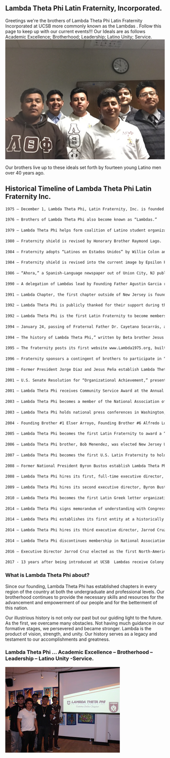 ## Lambda Theta Phi Latin Fraternity, Incorporated.

Greetings we're the brothers of Lambda Theta Phi Latin Fraternity Incorporated at UCSB more commonly known as the Lambdas . Follow this page to keep up with our current events!!!
Our Ideals are as follows 
Academic Excellence;
Brotherhood; Leadership; 
Latino Unity; 
Service. 
![](https://github.com/santabarbaralambdas/Leaders-of-the-Latino-Greek-Movement/blob/master/2017-04-03%2022.00.06-2.jpg?raw=true)

Our brothers live up to these ideals set forth by fourteen young Latino men over 40 years ago.






## Historical Timeline of Lambda Theta Phi Latin Fraternity Inc.
```markdown
1975 – December 1, Lambda Theta Phi, Latin Fraternity, Inc. is founded.

1976 – Brothers of Lambda Theta Phi also become known as “Lambdas.”

1979 – Lambda Theta Phi helps form coalition of Latino student organizations to protest a lack of services to Latino students at Kean College (now Kean University); it is the first mention of a “Latino Fraternity” in any print media in the U.S.

1980 – Fraternity shield is revised by Honorary Brother Raymond Lago.

1984 – Fraternity adopts “Latinos en Estados Unidos” by Willie Colon and Celia Cruz as its official song as proposed by the Founding Line of Epsilon Chapter.

1984 – Fraternity shield is revised into the current image by Epsilon Founding Brother Daniel Sedares under the guidance of Fraternal Father Cayetano Socarrás.

1986 – “Ahora,” a Spanish-Language newspaper out of Union City, NJ publishes a 2 ½ page article on the fraternity, the first story every printed about a Latino Greek Letter Organization (LGLO) in a Spanish-Language newspaper in the U.S.

1990 – A delegation of Lambdas lead by Founding Father Agustin Garcia represents the fraternity at the International Cuban Youth Conference for a Free Cuba (translated from Spanish) in Miami, FL; the fraternity was the only non-Cuban (specific) organization to participate and make a presentation at the event

1991 – Lambda Chapter, the first chapter outside of New Jersey is founded at the University of Connecticut.

1992 – Lambda Theta Phi is publicly thanked for their support during the acceptance speech of Brother Robert Menendez during his victory speech after being elected to Congress.

1992 – Lambda Theta Phi is the first Latin Fraternity to become members of the North-American Interfraternity Conference.

1994 – January 24, passing of Fraternal Father Dr. Cayetano Socarrás, affectionately known as Chacho to those brothers who have had the privilege of meeting him.

1994 – The history of Lambda Theta Phi,” written by Beta brother Jesus Peña, is published, making Lambda Theta Phi the first LGLO to have a published history book.

1995 – The fraternity posts its first website www.Lambda1975.org, built and designed by brothers Juan Aguilar and Carlos Morales.

1996 – Fraternity sponsors a contingent of brothers to participate in “’96 Será” a demonstration in Washington, DC to protest a wave of anti-immigrant legislation.

1998 – Former President Jorge Diaz and Jesus Peña establish Lambda Theta Phi Educational Foundation, a 501(c) (3) entity.

2001 – U.S. Senate Resolution for “Organizational Achievement,” presented to Lambda Theta Phi at our Annual Awards Banquet, November 25, from Senator Joseph Lieberman.

2001 – Lambda Theta Phi receives Community Service Award at the Annual Latino Greeks.com & NALFO Awards Gala.

2003 – Lambda Theta Phi becomes a member of the National Association of Latino Fraternal Organizations (NALFO).

2003 – Lambda Theta Phi holds national press conferences in Washington, D.C. and organizes students and alumni across the country to protest a media merger that they believed would create a monopoly of Spanish-language media.

2004 - Founding Brother #1 Elser Arroyo, Founding Brother #6 Alfredo Luna, Founding Brother #8 Emanuel Garcia, Founding Brother #9 Sergio Saucedo, Founding Brother #10 Carlos Peraza, and Founding Brother #11 Ramon Garcia as men of vision establish Santa Barbara Colony.

2005 – Lambda Theta Phi becomes the first Latin Fraternity to award a “Latina Scholarship” at its national awards banquet.

2006 – Lambda Theta Phi brother, Bob Menendez, was elected New Jersey U.S. Senator.

2007 – Lambda Theta Phi becomes the first U.S. Latin Fraternity to hold a Conference in Puerto Rico.

2008 – Former National President Byron Bustos establish Lambda Theta Phi Board of Trustees.

2008 – Lambda Theta Phi hires its first, full-time executive director, Gary Ballinger.

2009 – Lambda Theta Phi hires its second executive director, Byron Bustos.

2010 – Lambda Theta Phi becomes the first Latin Greek letter organization to be attributed by the institution it was founded (Kean University).

2014 – Lambda Theta Phi signs memorandum of understanding with Congressional Hispanic Caucus Institute (CHCI) as national philanthropic partner.

2014 – Lambda Theta Phi establishes its first entity at a historically Black college/university with the Johnson C. Smith University Colony.

2014 – Lambda Theta Phi hires its third executive director, Jarrod Cruz.

2014 – Lambda Theta Phi discontinues membership in National Association of Latino Fraternal Organizations (NALFO).

2016 – Executive Director Jarrod Cruz elected as the first North-American Interfraternity Conference (NIC) Fraternity Growth Accelorator (FGA) Council Representative.

2017 - 13 years after being introduced at UCSB  Lambdas receive Colony Status at UCSB under the Historically Black and Latino Greek Council
```
### What is Lambda Theta Phi about?

Since our founding, Lambda Theta Phi has established chapters in every region of the country at both the undergraduate and professional levels. Our brotherhood continues to provide the necessary skills and resources for the advancement and empowerment of our people and for the betterment of this nation.

Our illustrious history is not only our past but our guiding light to the future. As the first, we overcame many obstacles. Not having much guidance in our formative stages, we persevered and became stronger. Lambda is the product of vision, strength, and unity. Our history serves as a legacy and testament to our accomplishments and greatness.

### Lambda Theta Phi … Academic Excellence – Brotherhood – Leadership – Latino Unity -Service.

![](https://github.com/santabarbaralambdas/Leaders-of-the-Latino-Greek-Movement/blob/master/2017-04-26%2019.30.55.jpg?raw=true)
